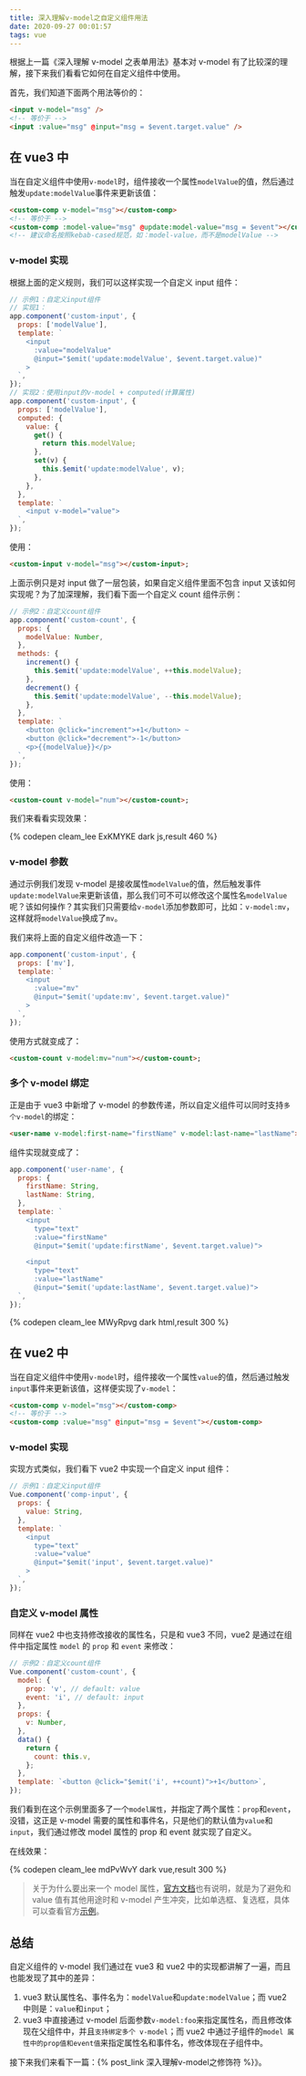 ```yaml
---
title: 深入理解v-model之自定义组件用法
date: 2020-09-27 00:01:57
tags: vue
---
```


根据上一篇《深入理解 v-model 之表单用法》基本对 v-model 有了比较深的理解，接下来我们看看它如何在自定义组件中使用。

首先，我们知道下面两个用法等价的：

```html
<input v-model="msg" />
<!-- 等价于 -->
<input :value="msg" @input="msg = $event.target.value" />
```

## 在 vue3 中

当在自定义组件中使用`v-model`时，组件接收一个属性`modelValue`的值，然后通过触发`update:modelValue`事件来更新该值：

```html
<custom-comp v-model="msg"></custom-comp>
<!-- 等价于 -->
<custom-comp :model-value="msg" @update:model-value="msg = $event"></custom-comp>
<!-- 建议命名按照kebab-cased规范，如：model-value，而不是modelValue -->
```

### v-model 实现

根据上面的定义规则，我们可以这样实现一个自定义 input 组件：

```js
// 示例1：自定义input组件
// 实现1：
app.component('custom-input', {
  props: ['modelValue'],
  template: `
    <input
      :value="modelValue"
      @input="$emit('update:modelValue', $event.target.value)"
    >
  `,
});
// 实现2：使用input的v-model + computed(计算属性)
app.component('custom-input', {
  props: ['modelValue'],
  computed: {
    value: {
      get() {
        return this.modelValue;
      },
      set(v) {
        this.$emit('update:modelValue', v);
      },
    },
  },
  template: `
    <input v-model="value">
  `,
});
```

使用：

```html
<custom-input v-model="msg"></custom-input>;
```

上面示例只是对 input 做了一层包装，如果自定义组件里面不包含 input 又该如何实现呢？为了加深理解，我们看下面一个自定义 count 组件示例：

```js
// 示例2：自定义count组件
app.component('custom-count', {
  props: {
    modelValue: Number,
  },
  methods: {
    increment() {
      this.$emit('update:modelValue', ++this.modelValue);
    },
    decrement() {
      this.$emit('update:modelValue', --this.modelValue);
    },
  },
  template: `
    <button @click="increment">+1</button> ~ 
    <button @click="decrement">-1</button>
    <p>{{modelValue}}</p>
  `,
});
```

使用：

```html
<custom-count v-model="num"></custom-count>;
```

我们来看看实现效果：

{% codepen cleam_lee ExKMYKE dark js,result 460 %}

### v-model 参数

通过示例我们发现 v-model 是接收属性`modelValue`的值，然后触发事件`update:modelValue`来更新该值，那么我们可不可以修改这个属性名`modelValue`呢？该如何操作？其实我们只需要给`v-model`添加参数即可，比如：`v-model:mv`，这样就将`modelValue`换成了`mv`。

我们来将上面的自定义组件改造一下：

```js
app.component('custom-input', {
  props: ['mv'],
  template: `
    <input
      :value="mv"
      @input="$emit('update:mv', $event.target.value)"
    >
  `,
});
```

使用方式就变成了：

```html
<custom-count v-model:mv="num"></custom-count>;
```

### 多个 v-model 绑定

正是由于 vue3 中新增了 v-model 的参数传递，所以自定义组件可以同时支持`多个v-model`的绑定：

```html
<user-name v-model:first-name="firstName" v-model:last-name="lastName"></user-name>
```

组件实现就变成了：

```js
app.component('user-name', {
  props: {
    firstName: String,
    lastName: String,
  },
  template: `
    <input 
      type="text"
      :value="firstName"
      @input="$emit('update:firstName', $event.target.value)">

    <input
      type="text"
      :value="lastName"
      @input="$emit('update:lastName', $event.target.value)">
  `,
});
```

{% codepen cleam_lee MWyRpvg dark html,result 300 %}

## 在 vue2 中

当在自定义组件中使用`v-model`时，组件接收一个属性`value`的值，然后通过触发`input`事件来更新该值，这样便实现了`v-model`：

```html
<custom-comp v-model="msg"></custom-comp>
<!-- 等价于 -->
<custom-comp :value="msg" @input="msg = $event"></custom-comp>
```

### v-model 实现

实现方式类似，我们看下 vue2 中实现一个自定义 input 组件：

```js
// 示例1：自定义input组件
Vue.component('comp-input', {
  props: {
    value: String,
  },
  template: `
    <input
      type="text"
      :value="value"
      @input="$emit('input', $event.target.value)"
    >
  `,
});
```

### 自定义 v-model 属性

同样在 vue2 中也支持修改接收的属性名，只是和 vue3 不同，vue2 是通过在组件中指定属性 `model` 的 `prop` 和 `event` 来修改：

```js
// 示例2：自定义count组件
Vue.component('custom-count', {
  model: {
    prop: 'v', // default: value
    event: 'i', // default: input
  },
  props: {
    v: Number,
  },
  data() {
    return {
      count: this.v,
    };
  },
  template: `<button @click="$emit('i', ++count)">+1</button>`,
});
```

我们看到在这个示例里面多了一个`model属性`，并指定了两个属性：`prop`和`event`，没错，这正是 v-model 需要的属性和事件名，只是他们的默认值为`value`和`input`，我们通过修改 model 属性的 prop 和 event 就实现了自定义。

在线效果：

{% codepen cleam_lee mdPvWvY dark vue,result 300 %}

> 关于为什么要出来一个 model 属性，[官方文档](https://cn.vuejs.org/v2/guide/components-custom-events.html#%E8%87%AA%E5%AE%9A%E4%B9%89%E7%BB%84%E4%BB%B6%E7%9A%84-v-model)也有说明，就是为了避免和 value 值有其他用途时和 v-model 产生冲突，比如单选框、复选框，具体可以查看官方[示例](https://cn.vuejs.org/v2/guide/components-custom-events.html#%E8%87%AA%E5%AE%9A%E4%B9%89%E7%BB%84%E4%BB%B6%E7%9A%84-v-model)。

## 总结

自定义组件的 v-model 我们通过在 vue3 和 vue2 中的实现都讲解了一遍，而且也能发现了其中的差异：

1. vue3 默认属性名、事件名为：`modelValue`和`update:modelValue`；而 vue2 中则是：`value`和`input`；
2. vue3 中直接通过 v-model 后面参数`v-model:foo`来指定属性名，而且修改体现在父组件中，并且`支持绑定多个 v-model`；而 vue2 中通过子组件的`model 属性中的prop值和event值`来指定属性名和事件名，修改体现在子组件中。

接下来我们来看下一篇：{% post_link 深入理解v-model之修饰符 %}》。
